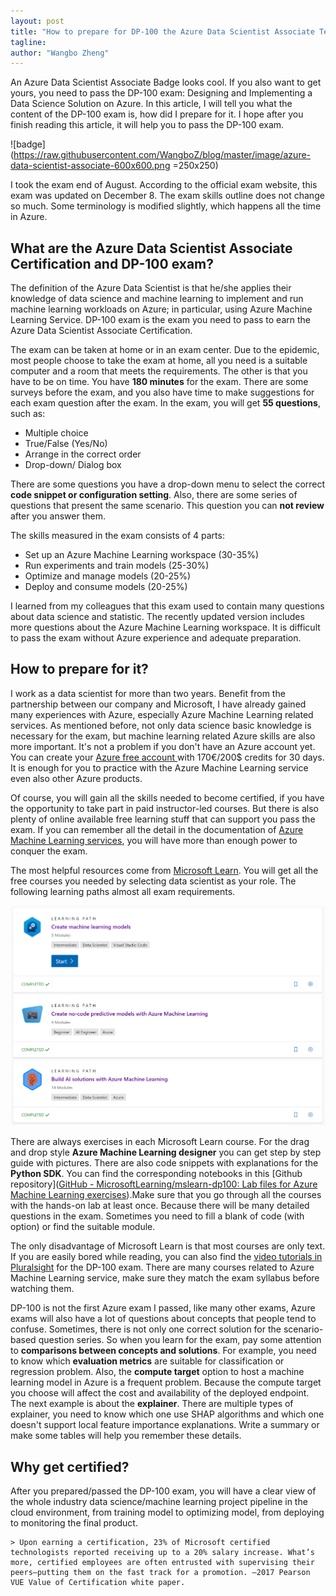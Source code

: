 ```yaml
---
layout: post
title: "How to prepare for DP-100 the Azure Data Scientist Associate Test"
tagline: 
author: "Wangbo Zheng"
---
```


An Azure Data Scientist Associate Badge looks cool. If you also want to get yours, you need to pass the DP-100 exam: Designing and Implementing a Data Science Solution on Azure. In this article, I will tell you what the content of the DP-100 exam is, how did I prepare for it. I hope after you finish reading this article, it will help you to pass the DP-100 exam.

![badge](https://raw.githubusercontent.com/WangboZ/blog/master/image/azure-data-scientist-associate-600x600.png =250x250)

I took the exam end of August. According to the official exam website, this exam was updated on December 8. The exam skills outline does not change so much. Some terminology is modified slightly, which happens all the time in Azure. 



## What are the Azure Data Scientist Associate Certification and DP-100 exam?

The definition of the Azure Data Scientist is that he/she applies their knowledge of data science and machine learning to implement and run machine learning workloads on Azure; in particular, using Azure Machine Learning Service. DP-100 exam is the exam you need to pass to earn the Azure Data Scientist Associate Certification.



The exam can be taken at home or in an exam center. Due to the epidemic, most people choose to take the exam at home, all you need is a suitable computer and a room that meets the requirements. The other is that you have to be on time. You have **180 minutes** for the exam. There are some surveys before the exam, and you also have time to make suggestions for each exam question after the exam. In the exam, you will get **55 questions**, such as: 

- Multiple choice
- True/False (Yes/No)
- Arrange in the correct order
- Drop-down/ Dialog box

There are some questions you have a drop-down menu to select the correct **code snippet or configuration setting**.  Also, there are some series of questions that present the same scenario. This question you can **not review** after you answer them. 



The skills measured in the exam consists of 4 parts:

- Set up an Azure Machine Learning workspace (30-35%)
- Run experiments and train models (25-30%)
- Optimize and manage models (20-25%)
- Deploy and consume models (20-25%)



I learned from my colleagues that this exam used to contain many questions about data science and statistic. The recently updated version includes more questions about the Azure Machine Learning workspace. It is difficult to pass the exam without Azure experience and adequate preparation.



## How to prepare for it?

I work as a data scientist for more than two years. Benefit from the partnership between our company and Microsoft, I have already gained many experiences with Azure, especially Azure Machine Learning related services. As mentioned before, not only data science basic knowledge is necessary for the exam, but machine learning related Azure skills are also more important. It's not a problem if you don't have an Azure account yet. You can create your [Azure free account ]((https://azure.microsoft.com/en-us/free/)) with 170€/200$ credits for 30 days. It is enough for you to practice with the Azure Machine Learning service even also other Azure products. 



Of course, you will gain all the skills needed to become certified, if you have the opportunity to take part in paid instructor-led courses. But there is also plenty of online available free learning stuff that can support you pass the exam. If you can remember all the detail in the documentation of [Azure Machine Learning services](https://docs.microsoft.com/en-us/azure/machine-learning/), you will have more than enough power to conquer the exam. 



The most helpful resources come from [Microsoft Learn](https://docs.microsoft.com/en-us/learn/). You will get all the free courses you needed by selecting data scientist as your role. The following learning paths almost all exam requirements. 

![MicrosoftLearn](https://raw.githubusercontent.com/WangboZ/blog/master/image/microsoft-learn.png)

There are always exercises in each Microsoft Learn course. For the drag and drop style **Azure Machine Learning designer** you can get step by step guide with pictures. There are also code snippets with explanations for the **Python SDK**. You can find the corresponding notebooks in this [Github repository]([GitHub - MicrosoftLearning/mslearn-dp100: Lab files for Azure Machine Learning exercises](https://github.com/MicrosoftLearning/mslearn-dp100)).Make sure that you go through all the courses with the hands-on lab at least once. Because there will be many detailed questions in the exam. Sometimes you need to fill a blank of code (with option) or find the suitable module. 



The only disadvantage of Microsoft Learn is that most courses are only text. If you are easily bored while reading, you can also find the [video tutorials in Pluralsight](https://www.pluralsight.com/paths/microsoft-azure-data-scientist-dp-100) for the DP-100 exam. There are many courses related to Azure Machine Learning service, make sure they match the exam syllabus before watching them. 



DP-100 is not the first Azure exam I passed, like many other exams, Azure exams will also have a lot of questions about concepts that people tend to confuse. Sometimes, there is not only one correct solution for the scenario-based question series. So when you learn for the exam, pay some attention to **comparisons between concepts and solutions**. For example, you need to know which **evaluation metrics** are suitable for classification or regression problem. Also, the **compute target** option to host a machine learning model in Azure is a frequent problem. Because the compute target you choose will affect the cost and availability of the deployed endpoint. The next example is about the **explainer**. There are multiple types of explainer, you need to know which one use SHAP algorithms and which one doesn't support local feature importance explanations. Write a summary or make some tables will help you remember these details.



## Why get certified?

After you prepared/passed the DP-100 exam, you will have a clear view of the whole industry data science/machine learning project pipeline in the cloud environment, from training model to optimizing model, from deploying to monitoring the final product. 



```
> Upon earning a certification, 23% of Microsoft certified technologists reported receiving up to a 20% salary increase. What’s more, certified employees are often entrusted with supervising their peers—putting them on the fast track for a promotion. —2017 Pearson VUE Value of Certification white paper.
```

